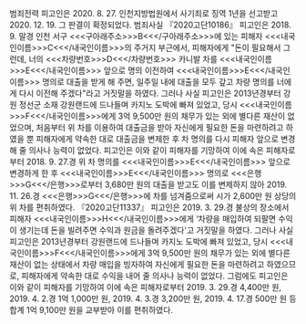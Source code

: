 범죄전력
피고인은 2020. 8. 27. 인천지방법원에서 사기죄로 징역 1년을 선고받고 2020. 12. 19. 그 판결이 확정되었다.
범죄사실
『2020고단10186』
피고인은 2018. 9. 말경 인천 서구 <<<구아래주소>>>B<<</구아래주소>>>에 있는 피해자 <<<내국인이름>>>C<<</내국인이름>>>의 주거지 부근에서, 피해자에게 "돈이 필요해서 그런데, 너의 <<<차량번호>>>D<<</차량번호>>> 카니발 차를 <<<내국인이름>>>E<<</내국인이름>>> 앞으로 명의 이전하여 <<<내국인이름>>>E<<</내국인이름>>> 명의로 대출을 받게 해 주면, 일주일 내에 대출을 모두 갚고 차량 명의를 너에게 다시 이전해 주겠다"라고 거짓말을 하였다. 그러나 사실 피고인은 2013년경부터 강원 정선군 소재 강원랜드에 드나들며 카지노 도박에 빠져 있었고, 당시 <<<내국인이름>>>F<<</내국인이름>>>에게 3억 9,500만 원의 채무가 있는 외에 별다른 재산이 없었으며, 처음부터 위 차를 이용하여 대출금을 받아 자신에게 필요한 돈을 마련하려고 하였을 뿐 피해자에게 약속한 대로 대출금을 변제한 후 차 명의를 다시 피해자 앞으로 변경해 줄 의사나 능력이 없었다.
피고인은 이와 같이 피해자를 기망하여 이에 속은 피해자로부터 2018. 9. 27.경 위 차 명의를 <<<내국인이름>>>E<<</내국인이름>>> 앞으로 변경하게 한 후 <<<내국인이름>>>E<<</내국인이름>>> 명의로 <<<은행>>>G<<</은행>>>로부터 3,680만 원의 대출을 받고도 이를 변제하지 않아 2019. 11. 26.경 <<<은행>>>G<<</은행>>>에 차를 넘겨줌으로써 시가 2,600만 원 상당의 위 차를 편취하였다.
『2020고단11337』
피고인은 2019. 3. 29.경 불상의 장소에서 피해자 <<<내국인이름>>>H<<</내국인이름>>>에게 ‘차량을 매입하여 되팔면 수익이 생기는데 돈을 빌려주면 수익과 원금을 돌려주겠다'고 거짓말을 하였다.
그러나 사실 피고인은 2013년경부터 강원랜드에 드나들며 카지노 도박에 빠져 있었고, 당시 <<<내국인이름>>>F<<</내국인이름>>>에게 3억 9,500만 원의 채무가 있는 외에 별다른 재산이 없는 상태에서 차량 매입을 빙자하여 자신에게 필요한 돈을 마련하려고 하였으므로, 피해자에게 약속한 대로 수익을 내어 줄 의사나 능력이 없었다.
그럼에도 피고인은 이와 같이 피해자를 기망하여 이에 속은 피해자로부터 2019. 3. 29.경 4,400만 원, 2019. 4. 2.경 1억 1,000만 원, 2019. 4. 3.경 3,200만 원, 2019. 4. 17.경 500만 원 등 합계 1억 9,100만 원을 교부받아 이를 편취하였다.